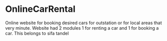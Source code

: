 # OnlineCarRental
Online website for booking desired cars for outstation or for local areas that very minute. Website had 2 modules 1 for renting a car and 1 for booking a car.
This belongs to sifa tandel

